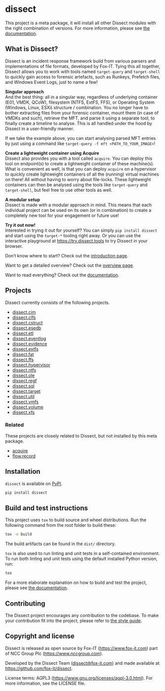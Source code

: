 # dissect

This project is a meta package, it will install all other Dissect modules with the right combination of versions. For
more information, please see [the documentation](https://docs.dissect.tools/).

## What is Dissect?

Dissect is an incident response framework build from various parsers and implementations of file formats, developed by Fox-IT. Tying this all together, Dissect allows you to work with tools named `target-query` and `target-shell` to quickly gain access to forensic artefacts, such as Runkeys, Prefetch files, and Windows Event Logs, just to name a few!

**Singular approach**  
And the best thing: all in a singular way, regardless of underlying container (E01, VMDK, QCoW), filesystem (NTFS, ExtFS, FFS), or Operating System (Windows, Linux, ESXi) structure / combination. You no longer have to bother extracting files from your forensic container, mount them (in case of VMDKs and such), retrieve the MFT, and parse it using a separate tool, to finally create a timeline to analyse. This is all handled under the hood by Dissect in a user-friendly manner. 

If we take the example above, you can start analysing parsed MFT entries by just using a command like `target-query -f mft <PATH_TO_YOUR_IMAGE>`!

**Create a lightweight container using Acquire**  
Dissect also provides you with a tool called `acquire`. You can deploy this tool on endpoint(s) to create a lightweight container of these machine(s). What is convenient as well, is that you can deploy `acquire` on a hypervisor to quickly create lightweight containers of all the (running) virtual machines on there! All without having to worry about file-locks. These lightweight containers can then be analysed using the tools like `target-query` and `target-shell`, but feel free to use other tools as well.

**A modular setup**  
Dissect is made with a modular approach in mind. This means that each individual project can be used on its own (or in combination) to create a completely new tool for your engagement or future use!

**Try it out now!**  
Interested in trying it out for yourself? You can simply `pip install dissect` and start using the `target-*` tooling right away. Or you can use the interactive playground at https://try.dissect.tools to try Dissect in your browser.

Don’t know where to start? Check out the [introduction page](https://docs.dissect.tools/en/latest/usage/introduction.html).

Want to get a detailed overview? Check out the [overview page](https://docs.dissect.tools/en/latest/overview/).

Want to read everything? Check out the [documentation](https://docs.dissect.tools).

## Projects

Dissect currently consists of the following projects.

- [dissect.cim](https://github.com/fox-it/dissect.cim)
- [dissect.clfs](https://github.com/fox-it/dissect.clfs)
- [dissect.cstruct](https://github.com/fox-it/dissect.cstruct)
- [dissect.esedb](https://github.com/fox-it/dissect.esedb)
- [dissect.etl](https://github.com/fox-it/dissect.etl)
- [dissect.eventlog](https://github.com/fox-it/dissect.eventlog)
- [dissect.evidence](https://github.com/fox-it/dissect.evidence)
- [dissect.extfs](https://github.com/fox-it/dissect.extfs)
- [dissect.fat](https://github.com/fox-it/dissect.fat)
- [dissect.ffs](https://github.com/fox-it/dissect.ffs)
- [dissect.hypervisor](https://github.com/fox-it/dissect.hypervisor)
- [dissect.ntfs](https://github.com/fox-it/dissect.ntfs)
- [dissect.ole](https://github.com/fox-it/dissect.ole)
- [dissect.regf](https://github.com/fox-it/dissect.regf)
- [dissect.sql](https://github.com/fox-it/dissect.sql)
- [dissect.target](https://github.com/fox-it/dissect.target)
- [dissect.util](https://github.com/fox-it/dissect.util)
- [dissect.vmfs](https://github.com/fox-it/dissect.vmfs)
- [dissect.volume](https://github.com/fox-it/dissect.volume)
- [dissect.xfs](https://github.com/fox-it/dissect.xfs)

### Related

These projects are closely related to Dissect, but not installed by this meta package.

- [acquire](https://github.com/fox-it/acquire)
- [flow.record](https://github.com/fox-it/flow.record)

## Installation

`dissect` is available on [PyPI](https://pypi.org/project/dissect/).

```bash
pip install dissect
```

## Build and test instructions

This project uses `tox` to build source and wheel distributions. Run the following command from the root folder to build
these:

```bash
tox -e build
```

The build artifacts can be found in the `dist/` directory.

`tox` is also used to run linting and unit tests in a self-contained environment. To run both linting and unit tests
using the default installed Python version, run:

```bash
tox
```

For a more elaborate explanation on how to build and test the project, please see [the
documentation](https://docs.dissect.tools/en/latest/contributing/developing.html#building-testing).

## Contributing

The Dissect project encourages any contribution to the codebase. To make your contribution fit into the project, please
refer to [the style guide](https://docs.dissect.tools/en/latest/contributing/style-guide.html).

## Copyright and license

Dissect is released as open source by Fox-IT (<https://www.fox-it.com>) part of NCC Group Plc
(<https://www.nccgroup.com>).

Developed by the Dissect Team (<dissect@fox-it.com>) and made available at <https://github.com/fox-it/dissect>.

License terms: AGPL3 (<https://www.gnu.org/licenses/agpl-3.0.html>). For more information, see the LICENSE file.
